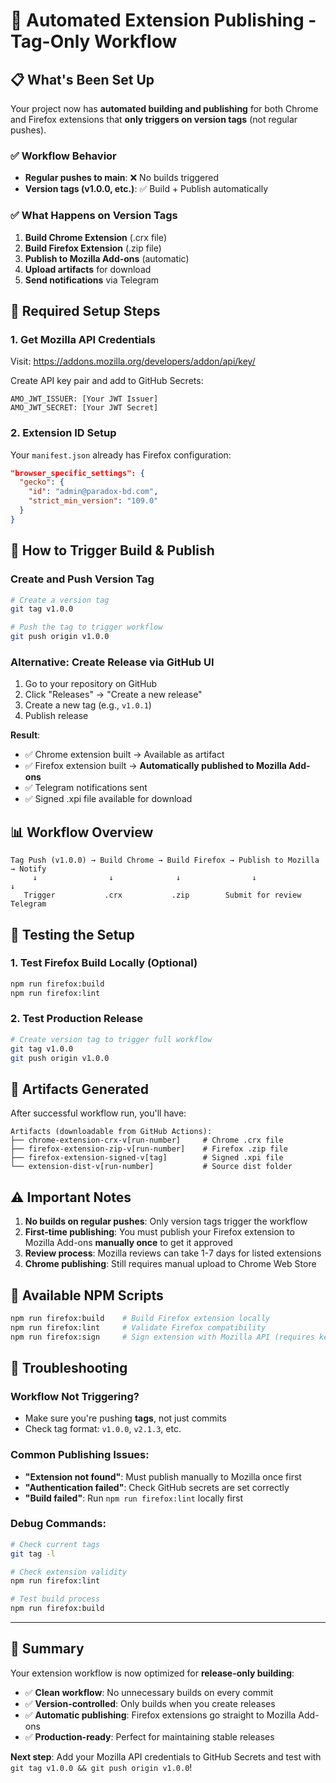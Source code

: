 # 🚀 Automated Extension Publishing - Tag-Only Workflow

## 📋 What's Been Set Up

Your project now has **automated building and publishing** for both Chrome and Firefox extensions that **only triggers on version tags** (not regular pushes).

### ✅ **Workflow Behavior**
- **Regular pushes to main**: ❌ No builds triggered
- **Version tags (v1.0.0, etc.)**: ✅ Build + Publish automatically

### ✅ **What Happens on Version Tags**
1. **Build Chrome Extension** (.crx file)
2. **Build Firefox Extension** (.zip file)  
3. **Publish to Mozilla Add-ons** (automatic)
4. **Upload artifacts** for download
5. **Send notifications** via Telegram

## 🔑 **Required Setup Steps**

### 1. Get Mozilla API Credentials
Visit: https://addons.mozilla.org/developers/addon/api/key/

Create API key pair and add to GitHub Secrets:
```
AMO_JWT_ISSUER: [Your JWT Issuer]
AMO_JWT_SECRET: [Your JWT Secret]
```

### 2. Extension ID Setup
Your `manifest.json` already has Firefox configuration:
```json
"browser_specific_settings": {
  "gecko": {
    "id": "admin@paradox-bd.com",
    "strict_min_version": "109.0"
  }
}
```

## 🚀 **How to Trigger Build & Publish**

### Create and Push Version Tag
```bash
# Create a version tag
git tag v1.0.0

# Push the tag to trigger workflow
git push origin v1.0.0
```

### Alternative: Create Release via GitHub UI
1. Go to your repository on GitHub
2. Click "Releases" → "Create a new release"
3. Create a new tag (e.g., `v1.0.1`)
4. Publish release

**Result**: 
- ✅ Chrome extension built → Available as artifact
- ✅ Firefox extension built → **Automatically published to Mozilla Add-ons**
- ✅ Telegram notifications sent
- ✅ Signed .xpi file available for download

## 📊 **Workflow Overview**

```
Tag Push (v1.0.0) → Build Chrome → Build Firefox → Publish to Mozilla → Notify
     ↓                ↓              ↓                ↓                ↓
   Trigger           .crx           .zip        Submit for review    Telegram
```

## 🎯 **Testing the Setup**

### 1. Test Firefox Build Locally (Optional)
```bash
npm run firefox:build
npm run firefox:lint
```

### 2. Test Production Release
```bash
# Create version tag to trigger full workflow
git tag v1.0.0
git push origin v1.0.0
```

## 📁 **Artifacts Generated**

After successful workflow run, you'll have:

```
Artifacts (downloadable from GitHub Actions):
├── chrome-extension-crx-v[run-number]     # Chrome .crx file
├── firefox-extension-zip-v[run-number]    # Firefox .zip file
├── firefox-extension-signed-v[tag]        # Signed .xpi file
└── extension-dist-v[run-number]           # Source dist folder
```

## ⚠️ **Important Notes**

1. **No builds on regular pushes**: Only version tags trigger the workflow
2. **First-time publishing**: You must publish your Firefox extension to Mozilla Add-ons **manually once** to get it approved
3. **Review process**: Mozilla reviews can take 1-7 days for listed extensions
4. **Chrome publishing**: Still requires manual upload to Chrome Web Store

## 🔧 **Available NPM Scripts**

```bash
npm run firefox:build    # Build Firefox extension locally
npm run firefox:lint     # Validate Firefox compatibility  
npm run firefox:sign     # Sign extension with Mozilla API (requires keys)
```

## 🐛 **Troubleshooting**

### Workflow Not Triggering?
- Make sure you're pushing **tags**, not just commits
- Check tag format: `v1.0.0`, `v2.1.3`, etc.

### Common Publishing Issues:
- **"Extension not found"**: Must publish manually to Mozilla once first
- **"Authentication failed"**: Check GitHub secrets are set correctly
- **"Build failed"**: Run `npm run firefox:lint` locally first

### Debug Commands:
```bash
# Check current tags
git tag -l

# Check extension validity
npm run firefox:lint

# Test build process
npm run firefox:build
```

---

## 🎉 **Summary**

Your extension workflow is now optimized for **release-only building**:

- ✅ **Clean workflow**: No unnecessary builds on every commit
- ✅ **Version-controlled**: Only builds when you create releases
- ✅ **Automatic publishing**: Firefox extensions go straight to Mozilla Add-ons
- ✅ **Production-ready**: Perfect for maintaining stable releases

**Next step**: Add your Mozilla API credentials to GitHub Secrets and test with `git tag v1.0.0 && git push origin v1.0.0`!
